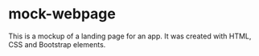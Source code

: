 # mock-webpage

This is a mockup of a landing page for an app. It was created with HTML, CSS and Bootstrap elements. 
